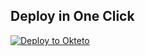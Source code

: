 
## Deploy in One Click

[![Deploy to Okteto](https://okteto.com/develop-okteto.svg)](https://cloud.okteto.com/deploy?repository=https://github.com/Obysofttt/tguploaderv8okteto)
